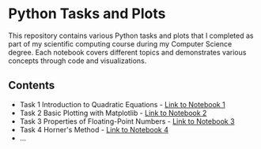 # Python Tasks and Plots

This repository contains various Python tasks and plots that I completed as part of my scientific computing course during my Computer Science degree. Each notebook covers different topics and demonstrates various concepts through code and visualizations.

## Contents

- Task 1 Introduction to Quadratic Equations - [Link to Notebook 1](Exercise1.ipynb)
- Task 2 Basic Plotting with Matplotlib - [Link to Notebook 2](notebook2.ipynb)
- Task 3 Properties of Floating-Point Numbers - [Link to Notebook 3](notebook3.ipynb)
- Task 4 Horner's Method - [Link to Notebook 4](notebook4.ipynb)
- ...
